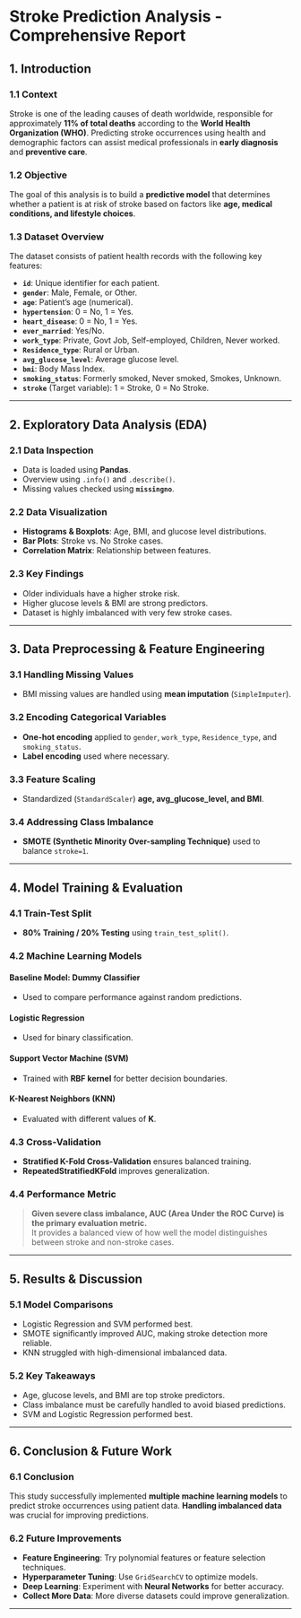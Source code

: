 # Stroke Prediction Analysis - Comprehensive Report

## 1. Introduction

### 1.1 Context
Stroke is one of the leading causes of death worldwide, responsible for approximately **11% of total deaths** according to the **World Health Organization (WHO)**. Predicting stroke occurrences using health and demographic factors can assist medical professionals in **early diagnosis** and **preventive care**.

### 1.2 Objective
The goal of this analysis is to build a **predictive model** that determines whether a patient is at risk of stroke based on factors like **age, medical conditions, and lifestyle choices**.

### 1.3 Dataset Overview
The dataset consists of patient health records with the following key features:

- **`id`**: Unique identifier for each patient.
- **`gender`**: Male, Female, or Other.
- **`age`**: Patient’s age (numerical).
- **`hypertension`**: 0 = No, 1 = Yes.
- **`heart_disease`**: 0 = No, 1 = Yes.
- **`ever_married`**: Yes/No.
- **`work_type`**: Private, Govt Job, Self-employed, Children, Never worked.
- **`Residence_type`**: Rural or Urban.
- **`avg_glucose_level`**: Average glucose level.
- **`bmi`**: Body Mass Index.
- **`smoking_status`**: Formerly smoked, Never smoked, Smokes, Unknown.
- **`stroke`** (Target variable): 1 = Stroke, 0 = No Stroke.

---

## 2. Exploratory Data Analysis (EDA)

### 2.1 Data Inspection
- Data is loaded using **Pandas**.
- Overview using `.info()` and `.describe()`.
- Missing values checked using **`missingno`**.

### 2.2 Data Visualization
- **Histograms & Boxplots**: Age, BMI, and glucose level distributions.
- **Bar Plots**: Stroke vs. No Stroke cases.
- **Correlation Matrix**: Relationship between features.

### 2.3 Key Findings
- Older individuals have a higher stroke risk.  
- Higher glucose levels & BMI are strong predictors.  
- Dataset is highly imbalanced with very few stroke cases.  

---

## 3. Data Preprocessing & Feature Engineering

### 3.1 Handling Missing Values
- BMI missing values are handled using **mean imputation** (`SimpleImputer`).

### 3.2 Encoding Categorical Variables
- **One-hot encoding** applied to `gender`, `work_type`, `Residence_type`, and `smoking_status`.
- **Label encoding** used where necessary.

### 3.3 Feature Scaling
- Standardized (`StandardScaler`) **age, avg_glucose_level, and BMI**.

### 3.4 Addressing Class Imbalance
- **SMOTE (Synthetic Minority Over-sampling Technique)** used to balance `stroke=1`.

---

## 4. Model Training & Evaluation

### 4.1 Train-Test Split
- **80% Training / 20% Testing** using `train_test_split()`.

### 4.2 Machine Learning Models
#### Baseline Model: Dummy Classifier
- Used to compare performance against random predictions.

#### Logistic Regression
- Used for binary classification.

#### Support Vector Machine (SVM)
- Trained with **RBF kernel** for better decision boundaries.

#### K-Nearest Neighbors (KNN)
- Evaluated with different values of **K**.

### 4.3 Cross-Validation
- **Stratified K-Fold Cross-Validation** ensures balanced training.
- **RepeatedStratifiedKFold** improves generalization.

### 4.4 Performance Metric
> **Given severe class imbalance, AUC (Area Under the ROC Curve) is the primary evaluation metric.**  
> It provides a balanced view of how well the model distinguishes between stroke and non-stroke cases.

---

## 5. Results & Discussion

### 5.1 Model Comparisons
- Logistic Regression and SVM performed best.  
- SMOTE significantly improved AUC, making stroke detection more reliable.  
- KNN struggled with high-dimensional imbalanced data.  

### 5.2 Key Takeaways
- Age, glucose levels, and BMI are top stroke predictors.  
- Class imbalance must be carefully handled to avoid biased predictions.  
- SVM and Logistic Regression performed best.  

---

## 6. Conclusion & Future Work

### 6.1 Conclusion
This study successfully implemented **multiple machine learning models** to predict stroke occurrences using patient data. **Handling imbalanced data** was crucial for improving predictions.

### 6.2 Future Improvements
- **Feature Engineering**: Try polynomial features or feature selection techniques.  
- **Hyperparameter Tuning**: Use `GridSearchCV` to optimize models.  
- **Deep Learning**: Experiment with **Neural Networks** for better accuracy.  
- **Collect More Data**: More diverse datasets could improve generalization.

---
